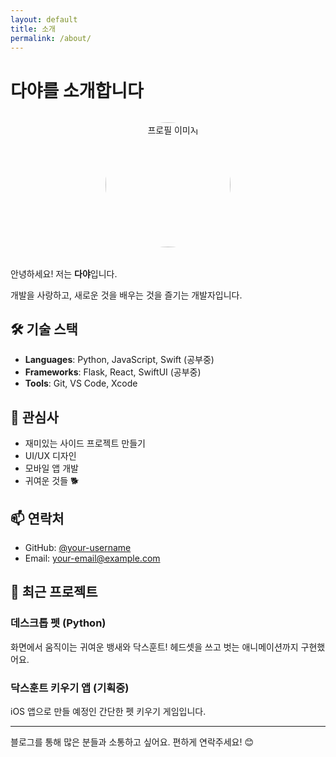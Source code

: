 ```yaml
---
layout: default
title: 소개
permalink: /about/
---
```


# 다야를 소개합니다

<div style="text-align: center; margin: 2rem 0;">
    <img src="/assets/images/profile.png" alt="프로필 이미지" style="border-radius: 50%; width: 200px; height: 200px;">
</div>

안녕하세요! 저는 **다야**입니다.

개발을 사랑하고, 새로운 것을 배우는 것을 즐기는 개발자입니다.

## 🛠 기술 스택

- **Languages**: Python, JavaScript, Swift (공부중)
- **Frameworks**: Flask, React, SwiftUI (공부중)
- **Tools**: Git, VS Code, Xcode

## 🎯 관심사

- 재미있는 사이드 프로젝트 만들기
- UI/UX 디자인
- 모바일 앱 개발
- 귀여운 것들 🐕

## 📫 연락처

- GitHub: [@your-username](https://github.com/your-username)
- Email: your-email@example.com

## 🌟 최근 프로젝트

### 데스크톱 펫 (Python)
화면에서 움직이는 귀여운 뱅새와 닥스훈트! 헤드셋을 쓰고 벗는 애니메이션까지 구현했어요.

### 닥스훈트 키우기 앱 (기획중)
iOS 앱으로 만들 예정인 간단한 펫 키우기 게임입니다.

---

블로그를 통해 많은 분들과 소통하고 싶어요. 편하게 연락주세요! 😊